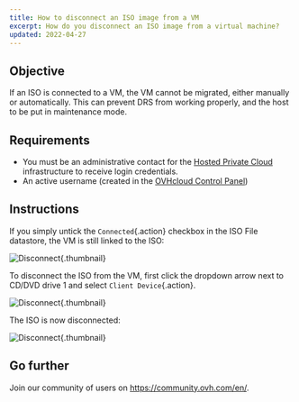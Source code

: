 ```yaml
---
title: How to disconnect an ISO image from a VM
excerpt: How do you disconnect an ISO image from a virtual machine?
updated: 2022-04-27
---
```


## Objective

If an ISO is connected to a VM, the VM cannot be migrated, either manually or automatically. This can prevent DRS from working properly, and the host to be put in maintenance mode.

## Requirements

- You must be an administrative contact for the [Hosted Private Cloud](https://www.ovhcloud.com/en-sg/enterprise/products/hosted-private-cloud/) infrastructure to receive login credentials.
- An active username (created in the [OVHcloud Control Panel](https://ca.ovh.com/auth/?action=gotomanager&from=https://www.ovh.com/sg/&ovhSubsidiary=sg))

## Instructions

If you simply untick the `Connected`{.action} checkbox in the ISO File datastore, the VM is still linked to the ISO:

![Disconnect](disconnect1.png){.thumbnail}

To disconnect the ISO from the VM, first click the dropdown arrow next to CD/DVD drive 1 and select `Client Device`{.action}.

![Disconnect](disconnect2.png){.thumbnail}

The ISO is now disconnected:

![Disconnect](disconnect3.png){.thumbnail}

## Go further

Join our community of users on <https://community.ovh.com/en/>.